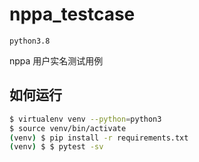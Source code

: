 # nppa_testcase

`python3.8`

nppa 用户实名测试用例

## 如何运行

```bash
$ virtualenv venv --python=python3
$ source venv/bin/activate
(venv) $ pip install -r requirements.txt
(venv) $ $ pytest -sv
```
